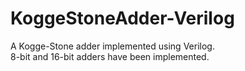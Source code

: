 # KoggeStoneAdder-Verilog
A Kogge-Stone adder implemented using Verilog. <br>
8-bit and 16-bit adders have been implemented.
